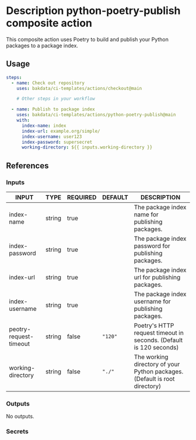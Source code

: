 # Description python-poetry-publish composite action

This composite action uses Poetry to build and publish your Python packages to a package index.

## Usage

```yaml
steps:
  - name: Check out repository
    uses: bakdata/ci-templates/actions/checkout@main

    # Other steps in your workflow

  - name: Publish to package index
    uses: bakdata/ci-templates/actions/python-poetry-publish@main
    with:
      index-name: index
      index-url: example.org/simple/
      index-username: user123
      index-password: supersecret
      working-directory: ${{ inputs.working-directory }}
```

## References

### Inputs

<!-- AUTO-DOC-INPUT:START - Do not remove or modify this section -->

| INPUT                  | TYPE   | REQUIRED | DEFAULT | DESCRIPTION                                                                |
| ---------------------- | ------ | -------- | ------- | -------------------------------------------------------------------------- |
| index-name             | string | true     |         | The package index name for publishing packages.                            |
| index-password         | string | true     |         | The package index password for publishing packages.                        |
| index-url              | string | true     |         | The package index url for publishing packages.                             |
| index-username         | string | true     |         | The package index username for publishing packages.                        |
| peotry-request-timeout | string | false    | `"120"` | Poetry's HTTP request timeout in seconds. (Default is 120 seconds)         |
| working-directory      | string | false    | `"./"`  | The working directory of your Python packages. (Default is root directory) |

<!-- AUTO-DOC-INPUT:END -->

### Outputs

<!-- AUTO-DOC-OUTPUT:START - Do not remove or modify this section -->

No outputs.

<!-- AUTO-DOC-OUTPUT:END -->

### Secrets
